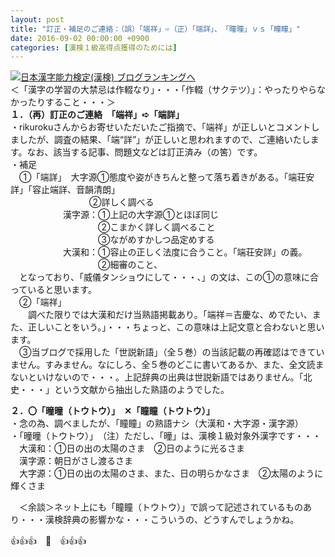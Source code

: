 ```yaml
---
layout: post
title: "訂正・補足のご連絡：（誤）「端祥」➪（正）「端詳」、　「曈曈」ｖｓ「瞳瞳」"
date: 2016-09-02 00:00:00 +0900
categories: [漢検１級高得点獲得のためには]
---
```


[![](/syuusyuu9701/assets/images/訂正・補足のご連絡：（誤）「端祥」➪（正）「端詳」、-「曈曈」ｖｓ「瞳瞳」-br_c_3028_1.gif)](http://blog.with2.net/link.php?1659096:3028 "日本漢字能力検定(漢検) ブログランキングへ")[日本漢字能力検定(漢検) ブログランキングへ](http://blog.with2.net/link.php?1659096:3028)  
＜「漢字の学習の大禁忌は作輟なり」・・・「作輟（サクテツ）」：やったりやらなかったりすること・・・＞  
**１．（再）訂正のご連絡　「端祥」➪「端詳」**  
・rikurokuさんからお寄せいただいたご指摘で、「端祥」が正しいとコメントしましたが、調査の結果、「端“詳”」が正しいと思われますので、ご連絡いたします。なお、該当する記事、問題文などは訂正済み（の筈）です。  
・補足  
　①「端詳」　大字源①態度や姿がきちんと整って落ち着きがある。「端荘安詳」「容止端詳、音韻清朗」  
　　　　　　　　　②詳しく調べる  
　　　　　　漢字源：①上記の大字源①とほぼ同じ  
　　　　　　　　　　②こまかく詳しく調べること  
　　　　　　　　　　③ながめすかしつ品定めする  
　　　　　　大漢和：①容止の正しく法度に合うこと。「端荘安詳」の義。  
　　　　　　　　　　②細審のこと、  
　となっており、「威儀タンショウにして・・・、」の文は、この①の意味に合っていると思います。  
　②「端祥」  
　　調べた限りでは大漢和だけ当熟語掲載あり。「端祥＝吉慶な、めでたい、また、正しいことをいう。」・・・ちょっと、この意味は上記文意と合わないと思います。  
　③当ブログで採用した「世説新語」（全５巻）の当該記載の再確認はできていません。すみません。なにしろ、全５巻のどこに書いてあるか、また、全文読まないといけないので・・・。上記辞典の出典は世説新語ではありません。「北史・・・」という文献から抽出した熟語のようでした。  
  
**２．〇「曈曈（トウトウ）」　✕「瞳瞳（トウトウ）」**  
・念の為、調べましたが、「瞳瞳」の熟語ナシ（大漢和・大字源・漢字源）  
・「曈曈（トウトウ）」　（注）ただし、「曈」は、漢検１級対象外漢字です・・・  
　大漢和：①日の出の太陽のさま　②日のように光るさま  
　漢字源：朝日がさし渡るさま  
　大字源：①日の出の太陽のさま、また、日の明らかなさま　②太陽のように輝くさま  
  
　＜余談＞ネット上にも「瞳瞳（トウトウ）」で誤って記述されているものあり・・・漢検辞典の影響かな・・・こういうの、どうすんでしょうかね。  
  
👍👍👍　🐒　👍👍👍  